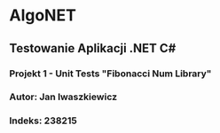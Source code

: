 # AlgoNET
## Testowanie Aplikacji .NET C#
### Projekt 1 - Unit Tests "Fibonacci Num Library"
### Autor:  Jan Iwaszkiewicz
### Indeks: 238215
